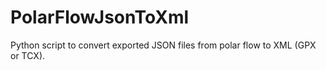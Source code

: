 # PolarFlowJsonToXml
Python script to convert exported JSON files from polar flow to XML (GPX or TCX).
